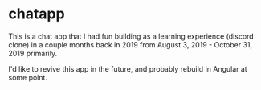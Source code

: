 # chatapp
This is a chat app that I had fun building as a learning experience (discord clone) in a couple months back in 2019 from August 3, 2019 - October 31, 2019 primarily.

I'd like to revive this app in the future, and probably rebuild in Angular at some point.
